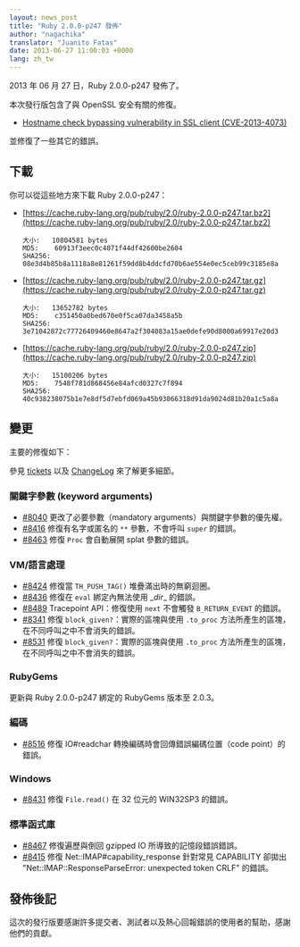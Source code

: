```yaml
---
layout: news_post
title: "Ruby 2.0.0-p247 發佈"
author: "nagachika"
translator: "Juanito Fatas"
date: 2013-06-27 11:00:03 +0000
lang: zh_tw
---
```


2013 年 06 月 27 日，Ruby 2.0.0-p247 發佈了。

本次發行版包含了與 OpenSSL 安全有關的修復。

* [Hostname check bypassing vulnerability in SSL client
  (CVE-2013-4073)](/en/news/2013/06/27/hostname-check-bypassing-vulnerability-in-openssl-client-cve-2013-4073/)

並修復了一些其它的錯誤。

## 下載

你可以從這些地方來下載 Ruby 2.0.0-p247：

* [https://cache.ruby-lang.org/pub/ruby/2.0/ruby-2.0.0-p247.tar.bz2](https://cache.ruby-lang.org/pub/ruby/2.0/ruby-2.0.0-p247.tar.bz2)

      大小:   10804581 bytes
      MD5:    60913f3eec0c4071f44df42600be2604
      SHA256: 08e3d4b85b8a1118a8e81261f59dd8b4ddcfd70b6ae554e0ec5ceb99c3185e8a

* [https://cache.ruby-lang.org/pub/ruby/2.0/ruby-2.0.0-p247.tar.gz](https://cache.ruby-lang.org/pub/ruby/2.0/ruby-2.0.0-p247.tar.gz)

      大小:   13652782 bytes
      MD5:    c351450a0bed670e0f5ca07da3458a5b
      SHA256: 3e71042872c77726409460e8647a2f304083a15ae0defe90d8000a69917e20d3

* [https://cache.ruby-lang.org/pub/ruby/2.0/ruby-2.0.0-p247.zip](https://cache.ruby-lang.org/pub/ruby/2.0/ruby-2.0.0-p247.zip)

      大小:   15100206 bytes
      MD5:    7548f781d868456e84afcd0327c7f894
      SHA256: 40c938238075b1e7e8df5d7ebfd069a45b93066318d91da9024d81b20a1c5a8a

## 變更

主要的修復如下：

參見 [tickets](https://bugs.ruby-lang.org/projects/ruby-200/issues?set_filter=1&amp;status_id=5)
以及 [ChangeLog](https://svn.ruby-lang.org/repos/ruby/tags/v2_0_0_247/ChangeLog) 來了解更多細節。

### 關鍵字參數 (keyword arguments)

* [#8040](https://bugs.ruby-lang.org/issues/8040) 更改了必要參數（mandatory arguments）與關鍵字參數的優先權。
* [#8416](https://bugs.ruby-lang.org/issues/8416) 修復有名字或匿名的 `**` 參數，不會呼叫 `super` 的錯誤。
* [#8463](https://bugs.ruby-lang.org/issues/8463) 修復 `Proc` 會自動展開 splat 參數的錯誤。

### VM/語言處理

* [#8424](https://bugs.ruby-lang.org/issues/8424) 修復當 `TH_PUSH_TAG()` 堆疊滿出時的無窮迴圈。
* [#8436](https://bugs.ruby-lang.org/issues/8436) 修復在 `eval` 綁定內無法使用 \__dir__ 的錯誤。
* [#8489](https://bugs.ruby-lang.org/issues/8489) Tracepoint API：修復使用 `next` 不會觸發 `B_RETURN_EVENT` 的錯誤。
* [#8341](https://bugs.ruby-lang.org/issues/8341) 修復 `block_given?`：實際的區塊與使用 `.to_proc` 方法所產生的區塊，在不同呼叫之中不會消失的錯誤。
* [#8531](https://bugs.ruby-lang.org/issues/8531) 修復 `block_given?`：實際的區塊與使用 `.to_proc` 方法所產生的區塊，在不同呼叫之中不會消失的錯誤。

### RubyGems

更新與 Ruby 2.0.0-p247 綁定的 RubyGems 版本至 2.0.3。

### 編碼

* [#8516](https://bugs.ruby-lang.org/issues/8516) 修復 IO#readchar 轉換編碼時會回傳錯誤編碼位置（code point）的錯誤。

### Windows

* [#8431](https://bugs.ruby-lang.org/issues/8431) 修復 `File.read()` 在 32 位元的 WIN32SP3 的錯誤。

### 標準函式庫

* [#8467](https://bugs.ruby-lang.org/issues/8467) 修復遍歷與倒回 gzipped IO 所導致的記憶段錯誤錯誤。
* [#8415](https://bugs.ruby-lang.org/issues/8415) 修復 Net::IMAP#capability_response 針對常見 CAPABILITY 卻拋出 "Net::IMAP::ResponseParseError: unexpected token CRLF" 的錯誤。

## 發佈後記

這次的發行版要感謝許多提交者、測試者以及熱心回報錯誤的使用者的幫助，感謝他們的貢獻。
